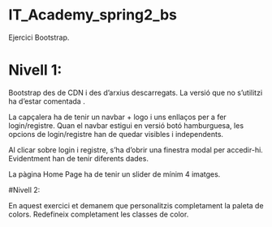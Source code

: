 # IT_Academy_spring2_bs
Ejercici Bootstrap.

# Nivell 1:

Bootstrap des de CDN i des d’arxius descarregats. La versió que no s’utilitzi ha d’estar comentada .

La capçalera ha de tenir un navbar + logo i uns enllaços per a fer login/registre. Quan el navbar estigui en versió botó hamburguesa, les opcions de login/registre han de quedar visibles i independents.

Al clicar sobre login i registre, s’ha d’obrir una finestra modal per accedir-hi. Evidentment han de tenir diferents dades.

La pàgina Home Page ha de tenir un slider de mínim 4 imatges.

#Nivell 2:

En aquest exercici et demanem que personalitzis completament la paleta de colors. Redefineix completament les classes de color.
